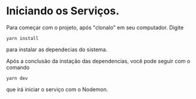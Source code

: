 # Iniciando os Serviços.

Para começar com o projeto, após "clonalo" em seu computador. Digite
```
yarn install
```
para instalar as dependecias do sistema.

Após a conclusão da instação das dependencias, você pode seguir com o comando 
```
yarn dev
```
 que irá iniciar o serviço com o Nodemon.